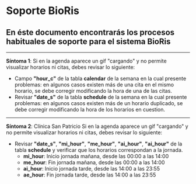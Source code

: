 # Soporte BioRis
## En éste documento encontrarás los procesos habituales de soporte para el sistema BioRis
_____________________
**Síntoma 1**:
Si en la agenda aparece un gif "cargando" y no permite visualizar horarios ni citas, debes revisar lo siguiente:
* Campo **"hour_c"** de la tabla **calendar** de la semana en la cual presente problemas: en algunos casos existen más de una cita en el mismo horario, se debe corregir modificando la hora de una de las citas.
* Revisar **"date_s"** de la tabla **schedule** de la semana en la cual presente problemas: en algunos casos existen más de un horario duplicado, se debe corregir modificando la hora de los horarios en cuestion.
_____________________
**Síntoma 2**: Clínica San Patricio
Si en la agenda aparece un gif "cargando" y no permite visualizar horarios ni citas, debes revisar lo siguiente:
* Revisar **"date_s"**, **"mi_hour"**, **"me_hour"**, **"ai_hour"**, **"ai_hour"** de la tabla **schedule** y verificar que los horarios correspondan a la jornada. 
  * **mi_hour**: Inicio jornada mañana, desde las 00:00 a las 14:00
  * **me_hour**: Fin jornada mañana, desde las 00:00 a las 14:00
  * **ai_hour**: Inicio jornada tarde, desde las 14:00 a las 23:55
  * **ae_hour**: Fin jornada tarde, desde las 14:00 a las 23:55
